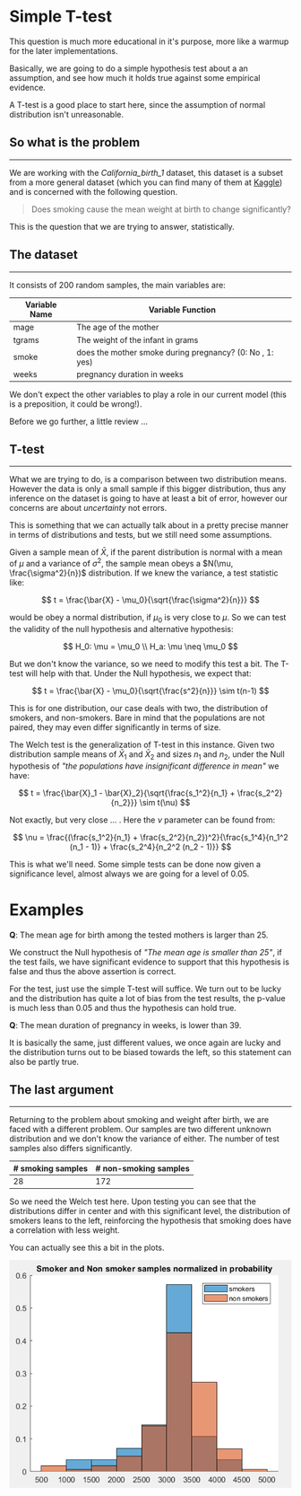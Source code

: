 # Simple T-test

This question is much more educational in it's purpose, more like a warmup for the later implementations.

Basically, we are going to do a simple hypothesis test about a an assumption, and see how much it holds true against some empirical evidence. 

A T-test is a good place to start here, since the assumption of normal distribution isn't unreasonable.

## So what is the problem
---

We are working with the *California_birth_1* dataset, this dataset is a subset from a more general dataset (which you can find many of them at [Kaggle](www.kaggle.com)) and is concerned with the following question.

> Does smoking cause the mean weight at birth to change significantly?

This is the question that we are trying to answer, statistically.

## The dataset
---

It consists of 200 random samples, the main variables are:

|Variable Name| Variable Function  |
|--|--|
| mage | The age of the mother |
| tgrams | The weight of the infant in grams
| smoke | does the mother smoke during pregnancy? (0: No , 1: yes)
| weeks | pregnancy duration in weeks |

We don't expect the other variables to play a role in our current model (this is a preposition, it could be wrong!).

Before we go further, a little review ...

## T-test
---

What we are trying to do, is a comparison between two distribution means. However the data is only a small sample if this bigger distribution, thus any inference on the dataset is going to have at least a bit of error, however our concerns are about *uncertainty* not errors.

This is something that we can actually talk about in a pretty precise manner in terms of distributions and tests,  but we still need some assumptions.

Given a sample mean of $\bar{X}$, if the parent distribution is normal with a mean of $\mu$ and a variance of $\sigma^2$, the sample mean obeys a $N(\mu, \frac{\sigma^2}{n})$ distribution. If we knew the variance, a test statistic like:

$$
t = \frac{\bar{X} - \mu_0}{\sqrt{\frac{\sigma^2}{n}}}
$$

would be obey a normal distribution, if $\mu_0$ is very close to $\mu$. So we can test the validity of the null hypothesis and alternative hypothesis:

$$
H_0: \mu = \mu_0 \\
H_a: \mu \neq \mu_0
$$

But we don't know the variance, so we need to modify this test a bit. The T-test will help with that. Under the Null hypothesis, we expect that:

$$
t = \frac{\bar{X} - \mu_0}{\sqrt{\frac{s^2}{n}}} \sim t(n-1)
$$

This is for one distribution, our case deals with two, the distribution of smokers, and non-smokers. Bare in mind that the populations are not paired, they may even differ significantly in terms of size. 

The Welch test is the generalization of T-test in this instance. Given two distribution sample means of $\bar{X}_1$ and $\bar{X}_2$ and sizes $n_1$ and $n_2$, under the Null hypothesis of *"the populations have insignificant difference in mean"* we have:

$$
t = \frac{\bar{X}_1 - \bar{X}_2}{\sqrt{\frac{s_1^2}{n_1} + \frac{s_2^2}{n_2}}} \sim t(\nu)
$$

Not exactly, but very close ... . Here the $\nu$ parameter can be found from:

$$
\nu = \frac{(\frac{s_1^2}{n_1} + \frac{s_2^2}{n_2})^2}{\frac{s_1^4}{n_1^2 (n_1 - 1)} + \frac{s_2^4}{n_2^2 (n_2 - 1)}}
$$

This is what we'll need. Some simple tests can be done now given a significance level, almost always we are going for a level of 0.05.
# Examples
**Q**: The mean age for birth among the tested mothers is larger than 25.

We construct the Null hypothesis of *"The mean age is smaller than 25"*, if the test fails, we have significant evidence to support that this hypothesis is false and thus the above assertion is correct.

For the test, just use the simple T-test will suffice. We turn out to be lucky and the distribution has quite a lot of bias from the test results, the p-value is much less than 0.05 and thus the hypothesis can hold true.

**Q**: The mean duration of pregnancy in weeks, is lower than 39.

It is basically the same, just different values, we once again are lucky and the distribution turns out to be biased towards the left, so this statement can also be partly true.

## The last argument
---

Returning to the problem about smoking and weight after birth, we are faced with a different problem. Our samples are two different unknown distribution and we don't know the variance of either. The number of test samples also differs significantly.

|# smoking samples| # non-smoking samples |
|--|--|
| 28 | 172 |

So we need the Welch test here. Upon testing you can see that the distributions differ in center and with this significant level, the distribution of smokers leans to the left, reinforcing the hypothesis that smoking does have a correlation with less weight.

You can actually see this a bit in the plots.

![test](../pictures/Q1_part4_smoker_non-smoker.PNG "Smokers vs None-smokers")